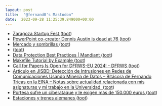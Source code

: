 ```yaml
---
layout: post
title:  "@fernand0's Mastodon"
date:  2023-09-28 11:25:39.849000+00:00
---
```

*  [Zaragoza Startup Fest ](https://etopia.es/evento/zaragoza-startup-fest) ([toot](https://mastodon.social/@fernand0/111142524672250875))
*  [PowerPoint co-creator Dennis Austin is dead at 76 ](https://www.theverge.com/2023/9/9/23865578/dennis-austin-powerpoint-co-creator-die) ([toot](https://mastodon.social/@fernand0/111142270196542916))
*  [Mercado y sombrillas  ](https://www.flickr.com/photos/fernand0/53206314542/) ([toot](https://mastodon.social/@fernand0/111142248126607386))
*  [ ](https://mastodon.social/@VictorMoral) ([toot](https://mastodon.social/@fernand0/111142077517365049))
*  [Data Protection Best Practices \| Mandiant ](https://www.mandiant.com/resources/blog/data-protection-best-practice) ([toot](https://mastodon.social/@fernand0/111142041915389362))
*  [Makefile Tutorial by Example ](https://makefiletutorial.co) ([toot](https://mastodon.social/@fernand0/111141870714502487))
*  [Call for Papers Is Open for DFRWS-EU 2024! - DFRWS ](https://dfrws.org/call-for-papers-is-open-for-dfrws-eu-2024) ([toot](https://mastodon.social/@fernand0/111141738795515238))
*  [Artículo en JISBD: Detección de Intrusiones en Redes de Comunicaciones Usando Minería de Datos – Bitácora de Fernando Tricas en la EINA – Notas sobre actualidad relacionada con mis asignaturas y mi trabajo en la Universidad.  ](https://webdiis.unizar.es/~ftricas/blog/research/2023-09-12-16-00.html) ([toot](https://mastodon.social/@fernand0/111141584638571918))
*  [Portesa sufre un ciberataque y le exigen más de 150.000 euros ](https://www.elperiodicodearagon.com/aragon/2023/09/27/ciberataque-92592181.htm) ([toot](https://mastodon.social/@fernand0/111138302919485540))
*  [Estaciones y trenes alemanes ](https://avecesunafoto.wordpress.com/2023/09/26/estaciones-y-trenes-alemanes) ([toot](https://mastodon.social/@fernand0/111138248590694743))
